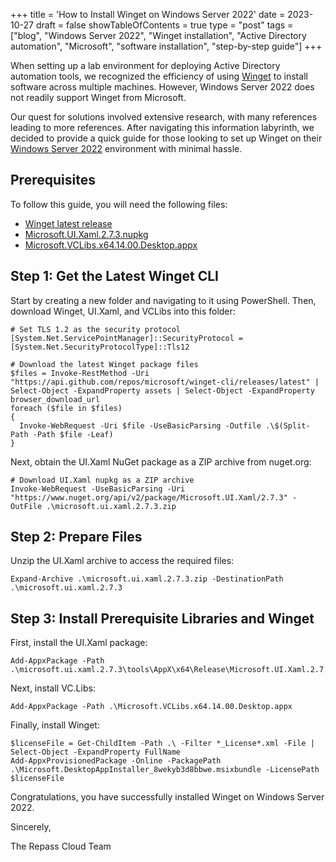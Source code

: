 +++
title = 'How to Install Winget on Windows Server 2022'
date = 2023-10-27
draft = false
showTableOfContents = true
type = "post"
tags = ["blog", "Windows Server 2022", "Winget installation", "Active Directory automation", "Microsoft", "software installation", "step-by-step guide"]
+++

When setting up a lab environment for deploying Active Directory automation tools, we recognized the efficiency of using [Winget](https://github.com/microsoft/winget-cli) to install software across multiple machines. However, Windows Server 2022 does not readily support Winget from Microsoft.

Our quest for solutions involved extensive research, with many references leading to more references. After navigating this information labyrinth, we decided to provide a quick guide for those looking to set up Winget on their [Windows Server 2022](https://www.microsoft.com/en-us/evalcenter/evaluate-windows-server-2022) environment with minimal hassle.

## Prerequisites

To follow this guide, you will need the following files:

- [Winget latest release](https://api.github.com/repos/microsoft/winget-cli/releases/latest)
- [Microsoft.UI.Xaml.2.7.3.nupkg](https://www.nuget.org/api/v2/package/Microsoft.UI.Xaml/2.7.3)
- [Microsoft.VCLibs.x64.14.00.Desktop.appx](https://aka.ms/Microsoft.VCLibs.x64.14.00.Desktop.appx)

## Step 1: Get the Latest Winget CLI

Start by creating a new folder and navigating to it using PowerShell. Then, download Winget, UI.Xaml, and VCLibs into this folder:

```pwsh
# Set TLS 1.2 as the security protocol
[System.Net.ServicePointManager]::SecurityProtocol = [System.Net.SecurityProtocolType]::Tls12

# Download the latest Winget package files
$files = Invoke-RestMethod -Uri "https://api.github.com/repos/microsoft/winget-cli/releases/latest" | Select-Object -ExpandProperty assets | Select-Object -ExpandProperty browser_download_url
foreach ($file in $files)
{
  Invoke-WebRequest -Uri $file -UseBasicParsing -Outfile .\$(Split-Path -Path $file -Leaf)
}
```

Next, obtain the UI.Xaml NuGet package as a ZIP archive from nuget.org:

```pwsh
# Download UI.Xaml nupkg as a ZIP archive
Invoke-WebRequest -UseBasicParsing -Uri "https://www.nuget.org/api/v2/package/Microsoft.UI.Xaml/2.7.3" -OutFile .\microsoft.ui.xaml.2.7.3.zip
```

## Step 2: Prepare Files

Unzip the UI.Xaml archive to access the required files:

```pwsh
Expand-Archive .\microsoft.ui.xaml.2.7.3.zip -DestinationPath .\microsoft.ui.xaml.2.7.3
```

## Step 3: Install Prerequisite Libraries and Winget

First, install the UI.Xaml package:

```pwsh
Add-AppxPackage -Path .\microsoft.ui.xaml.2.7.3\tools\AppX\x64\Release\Microsoft.UI.Xaml.2.7.appx
```

Next, install VC.Libs:

```pwsh
Add-AppxPackage -Path .\Microsoft.VCLibs.x64.14.00.Desktop.appx
```

Finally, install Winget:

```pwsh
$licenseFile = Get-ChildItem -Path .\ -Filter *_License*.xml -File | Select-Object -ExpandProperty FullName
Add-AppxProvisionedPackage -Online -PackagePath .\Microsoft.DesktopAppInstaller_8wekyb3d8bbwe.msixbundle -LicensePath $licenseFile
```

Congratulations, you have successfully installed Winget on Windows Server 2022.

Sincerely,

The Repass Cloud Team
